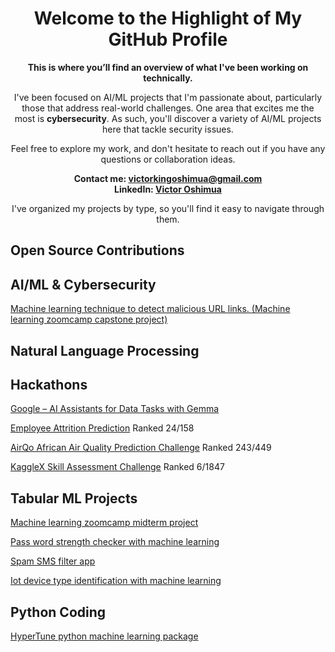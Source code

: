 <div align="center">

# Welcome to the Highlight of My GitHub Profile

**This is where you’ll find an overview of what I've been working on technically.**

I've been focused on AI/ML projects that I'm passionate about, particularly those that address real-world challenges. One area that excites me the most is **cybersecurity**. As such, you'll discover a variety of AI/ML projects here that tackle security issues.

Feel free to explore my work, and don't hesitate to reach out if you have any questions or collaboration ideas.

**Contact me: [victorkingoshimua@gmail.com](mailto:victorkingoshimua@gmail.com)**  
**LinkedIn: [Victor Oshimua](https://www.linkedin.com/in/victor-oshimua-4b2945214/)**

I've organized my projects by type, so you'll find it easy to navigate through them.

</div>


## Open Source Contributions

## AI/ML & Cybersecurity 
[Machine learning technique to detect malicious URL links. (Machine learning zoomcamp capstone project)](https://github.com/cyberholics/Malicious-URL-detector)

## Natural Language Processing 



## Hackathons 
[Google – AI Assistants for Data Tasks with Gemma](https://www.kaggle.com/code/victorkingoshimua/gemma-llm-instruction-fine-tuning-for-python-q-a/notebook)

[Employee Attrition Prediction](https://www.kaggle.com/competitions/bct-data-summit) Ranked 24/158

[AirQo African Air Quality Prediction Challenge](https://zindi.africa/competitions/airqo-african-air-quality-prediction-challenge/leaderboard) Ranked 243/449

[KaggleX Skill Assessment Challenge](https://www.kaggle.com/competitions/kagglex-cohort4/leaderboard) Ranked 6/1847


## Tabular ML Projects
[Machine learning zoomcamp midterm project](https://github.com/cyberholics/mlzoomcamp-midterm-project)

[Pass word strength checker with machine learning](https://github.com/cyberholics/Password-strength-detector)

[Spam SMS filter app](https://github.com/cyberholics/Spam-sms-filter-app-)

[Iot device type identification with machine learning](https://github.com/cyberholics/IoT-device-type-identification-with-machine-learning)

## Python Coding
[HyperTune python machine learning package](https://github.com/cyberholics/HyperTune)






